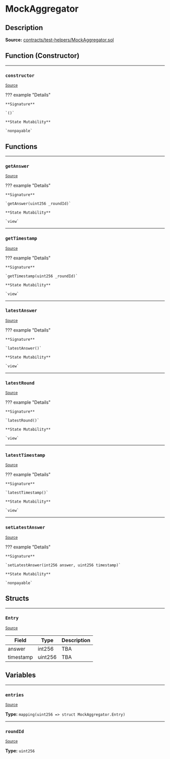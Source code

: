 # MockAggregator

## Description


**Source:** [contracts/test-helpers/MockAggregator.sol](https://github.com/Synthetixio/synthetix/tree/develop/contracts/test-helpers/MockAggregator.sol)

## Function (Constructor)


---
### `constructor`

<sub>[Source](https://github.com/Synthetixio/synthetix/tree/develop/contracts/test-helpers/MockAggregator.sol#L30)</sub>



??? example "Details"

    **Signature**

    `()`

    **State Mutability**

    `nonpayable`

## Functions


---
### `getAnswer`

<sub>[Source](https://github.com/Synthetixio/synthetix/tree/develop/contracts/test-helpers/MockAggregator.sol#L50)</sub>



??? example "Details"

    **Signature**

    `getAnswer(uint256 _roundId)`

    **State Mutability**

    `view`


---
### `getTimestamp`

<sub>[Source](https://github.com/Synthetixio/synthetix/tree/develop/contracts/test-helpers/MockAggregator.sol#L54)</sub>



??? example "Details"

    **Signature**

    `getTimestamp(uint256 _roundId)`

    **State Mutability**

    `view`


---
### `latestAnswer`

<sub>[Source](https://github.com/Synthetixio/synthetix/tree/develop/contracts/test-helpers/MockAggregator.sol#L38)</sub>



??? example "Details"

    **Signature**

    `latestAnswer()`

    **State Mutability**

    `view`


---
### `latestRound`

<sub>[Source](https://github.com/Synthetixio/synthetix/tree/develop/contracts/test-helpers/MockAggregator.sol#L46)</sub>



??? example "Details"

    **Signature**

    `latestRound()`

    **State Mutability**

    `view`


---
### `latestTimestamp`

<sub>[Source](https://github.com/Synthetixio/synthetix/tree/develop/contracts/test-helpers/MockAggregator.sol#L42)</sub>



??? example "Details"

    **Signature**

    `latestTimestamp()`

    **State Mutability**

    `view`


---
### `setLatestAnswer`

<sub>[Source](https://github.com/Synthetixio/synthetix/tree/develop/contracts/test-helpers/MockAggregator.sol#L33)</sub>



??? example "Details"

    **Signature**

    `setLatestAnswer(int256 answer, uint256 timestamp)`

    **State Mutability**

    `nonpayable`

## Structs


---
### `Entry`

<sub>[Source](https://github.com/Synthetixio/synthetix/tree/develop/contracts/test-helpers/MockAggregator.sol#L23)</sub>



| Field | Type | Description |
| ------ | ------ | ------ |
| answer | int256 | TBA |
| timestamp | uint256 | TBA |


## Variables


---
### `entries`

<sub>[Source](https://github.com/Synthetixio/synthetix/tree/develop/contracts/test-helpers/MockAggregator.sol#L28)</sub>





**Type:** `mapping(uint256 => struct MockAggregator.Entry)`


---
### `roundId`

<sub>[Source](https://github.com/Synthetixio/synthetix/tree/develop/contracts/test-helpers/MockAggregator.sol#L21)</sub>





**Type:** `uint256`

